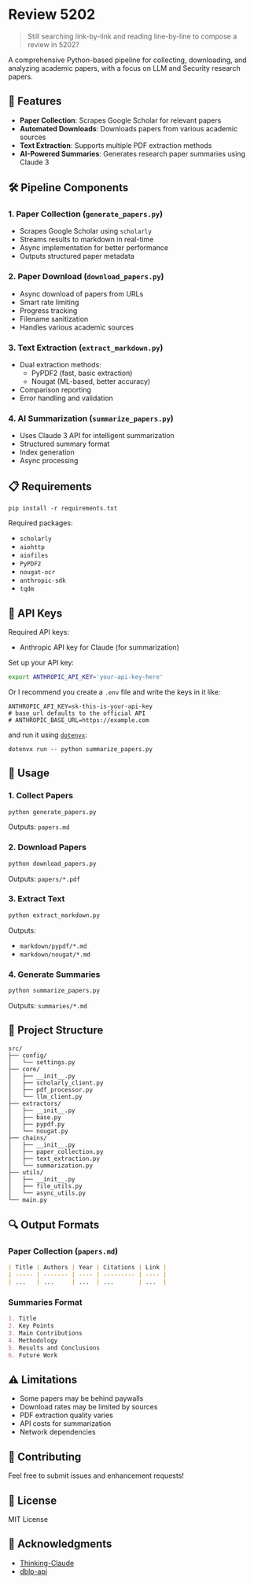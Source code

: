 # Review 5202

> Still searching link-by-link and reading line-by-line to compose a review in 5202?

A comprehensive Python-based pipeline for collecting, downloading, and analyzing academic papers, with a focus on LLM and Security research papers.

## 🌟 Features

- **Paper Collection**: Scrapes Google Scholar for relevant papers
- **Automated Downloads**: Downloads papers from various academic sources
- **Text Extraction**: Supports multiple PDF extraction methods
- **AI-Powered Summaries**: Generates research paper summaries using Claude 3

## 🛠️ Pipeline Components

### 1. Paper Collection (`generate_papers.py`)

- Scrapes Google Scholar using `scholarly`
- Streams results to markdown in real-time
- Async implementation for better performance
- Outputs structured paper metadata

### 2. Paper Download (`download_papers.py`)

- Async download of papers from URLs
- Smart rate limiting
- Progress tracking
- Filename sanitization
- Handles various academic sources

### 3. Text Extraction (`extract_markdown.py`)

- Dual extraction methods:
  - PyPDF2 (fast, basic extraction)
  - Nougat (ML-based, better accuracy)
- Comparison reporting
- Error handling and validation

### 4. AI Summarization (`summarize_papers.py`)

- Uses Claude 3 API for intelligent summarization
- Structured summary format
- Index generation
- Async processing

## 📋 Requirements

```shell
pip install -r requirements.txt
```

Required packages:

- `scholarly`
- `aiohttp`
- `aiofiles`
- `PyPDF2`
- `nougat-ocr`
- `anthropic-sdk`
- `tqdm`

## 🔑 API Keys

Required API keys:

- Anthropic API key for Claude (for summarization)

Set up your API key:

```bash
export ANTHROPIC_API_KEY='your-api-key-here'
```

Or I recommend you create a `.env` file and write the keys in it like:

```shell
ANTHROPIC_API_KEY=sk-this-is-your-api-key
# base_url defaults to the official API
# ANTHROPIC_BASE_URL=https://example.com
```

and run it using [`dotenvx`](https://github.com/dotenvx/dotenvx):

```shell
dotenvx run -- python summarize_papers.py
```

## 🚀 Usage

### 1. Collect Papers

```bash
python generate_papers.py
```

Outputs: `papers.md`

### 2. Download Papers

```bash
python download_papers.py
```

Outputs: `papers/*.pdf`

### 3. Extract Text

```bash
python extract_markdown.py
```

Outputs:

- `markdown/pypdf/*.md`
- `markdown/nougat/*.md`

### 4. Generate Summaries

```bash
python summarize_papers.py
```

Outputs: `summaries/*.md`

## 📁 Project Structure

```plaintext
src/
├── config/
│   └── settings.py
├── core/
│   ├── __init__.py
│   ├── scholarly_client.py
│   ├── pdf_processor.py
│   └── llm_client.py
├── extractors/
│   ├── __init__.py
│   ├── base.py
│   ├── pypdf.py
│   └── nougat.py
├── chains/
│   ├── __init__.py
│   ├── paper_collection.py
│   ├── text_extraction.py
│   └── summarization.py
├── utils/
│   ├── __init__.py
│   ├── file_utils.py
│   └── async_utils.py
└── main.py
```

## 🔍 Output Formats

### Paper Collection (`papers.md`)

```markdown
| Title | Authors | Year | Citations | Link |
| ----- | ------- | ---- | --------- | ---- |
| ...   | ...     | ...  | ...       | ...  |
```

### Summaries Format

```markdown
1. Title
2. Key Points
3. Main Contributions
4. Methodology
5. Results and Conclusions
6. Future Work
```

## ⚠️ Limitations

- Some papers may be behind paywalls
- Download rates may be limited by sources
- PDF extraction quality varies
- API costs for summarization
- Network dependencies

## 🤝 Contributing

Feel free to submit issues and enhancement requests!

## 📄 License

MIT License

## 🙏 Acknowledgments

- [Thinking-Claude](https://github.com/richards199999/Thinking-Claude)
- [dblp-api](https://github.com/alumik/dblp-api)
